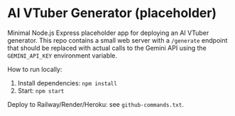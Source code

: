 # AI VTuber Generator (placeholder)

Minimal Node.js Express placeholder app for deploying an AI VTuber generator. This repo contains a small web server with a `/generate` endpoint that should be replaced with actual calls to the Gemini API using the `GEMINI_API_KEY` environment variable.

How to run locally:

1. Install dependencies: `npm install`
2. Start: `npm start`

Deploy to Railway/Render/Heroku: see `github-commands.txt`.
